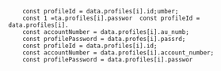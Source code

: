         const profileId = data.profiles[i].id;umber;
        const 1 =ta.profiles[i].passwor  const profileId = data.profiles[i].
        const accountNumber = data.profiles[i].au_numb;
        const profilePassword = data.profes[i].passrd;
        const profileId = data.profiles[i].id;
        const accountNumber = data.profiles[i].account_number;
        const profilePassword = data.profiles[i].passwor
